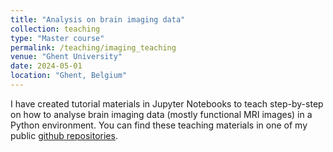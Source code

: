 ```yaml
---
title: "Analysis on brain imaging data"
collection: teaching
type: "Master course"
permalink: /teaching/imaging_teaching
venue: "Ghent University"
date: 2024-05-01
location: "Ghent, Belgium"
---
```


I have created tutorial materials in Jupyter Notebooks to teach step-by-step on how to analyse brain imaging data \(mostly functional MRI images\) in a Python environment. You can find these teaching materials in one of my public [github repositories](https://github.com/cmchai/Tutorials_on_fMRI_Analysis).
